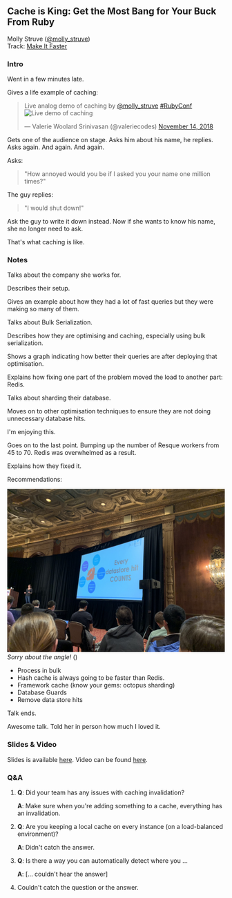 ## Cache is King: Get the Most Bang for Your Buck From Ruby

Molly Struve ([@molly_struve](https://twitter.com/molly_struve))<br />Track: [Make It Faster](https://rubyconf.org/program#track-make-it-faster)

### Intro

Went in a few minutes late.

Gives a life example of caching:

<blockquote class="twitter-tweet" data-lang="en"><p lang="en" dir="ltr">Live analog demo of caching by <a href="https://twitter.com/molly_struve?ref_src=twsrc%5Etfw">@molly_struve</a> <a href="https://twitter.com/hashtag/RubyConf?src=hash&amp;ref_src=twsrc%5Etfw">#RubyConf</a> <br /><img src="https://pic.twitter.com/koTDYPXlpk" alt="Live demo of caching" /></p>&mdash; Valerie Woolard Srinivasan (@valeriecodes) <a href="https://twitter.com/valeriecodes/status/1062856429294342144?ref_src=twsrc%5Etfw">November 14, 2018</a></blockquote>

Gets one of the audience on stage. Asks him about his name, he replies. Asks again. And again. And again.

Asks:

> "How annoyed would you be if I asked you your name one million times?"

The guy replies:

> "I would shut down!"

Ask the guy to write it down instead. Now if she wants to know his name, she no longer need to ask.

That's what caching is like.

### Notes

Talks about the company she works for.

Describes their setup.

Gives an example about how they had a lot of fast queries but they were making so many of them.

Talks about Bulk Serialization.

Describes how they are optimising and caching, especially using bulk serialization.

Shows a graph indicating how better their queries are after deploying that optimisation.

Explains how fixing one part of the problem moved the load to another part: Redis.

Talks about sharding their database.

Moves on to other optimisation techniques to ensure they are not doing unnecessary database hits.

I'm enjoying this.

Goes on to the last point. Bumping up the number of Resque workers from 45 to 70. Redis was overwhelmed as a result.

Explains how they fixed it.

Recommendations:

![Recommendations](../media/cache-is-king-get-the-most-bang-for-your-buck.jpeg)
_Sorry about the angle!_ ()

- Process in bulk
- Hash cache is always going to be faster than Redis.
- Framework cache (know your gems: octopus sharding)
- Database Guards
- Remove data store hits

Talk ends.

Awesome talk. Told her in person how much I loved it.

### Slides & Video

Slides is available [here](https://www.slideshare.net/MollyStruve/cache-is-king-get-the-most-bang-for-your-buck-from-ruby-122728558). Video can be found [here](http://confreaks.tv/videos/rubyconf2018-cache-is-king-get-the-most-bang-for-your-buck-from-ruby).

### Q&A

1. **Q**: Did your team has any issues with caching invalidation?

   **A**: Make sure when you're adding something to a cache, everything has an invalidation.

2. **Q**: Are you keeping a local cache on every instance (on a load-balanced environment)?

   **A**: Didn't catch the answer.

3. **Q**: Is there a way you can automatically detect where you ...

   **A**: [... couldn't hear the answer]

4. Couldn't catch the question or the answer.
